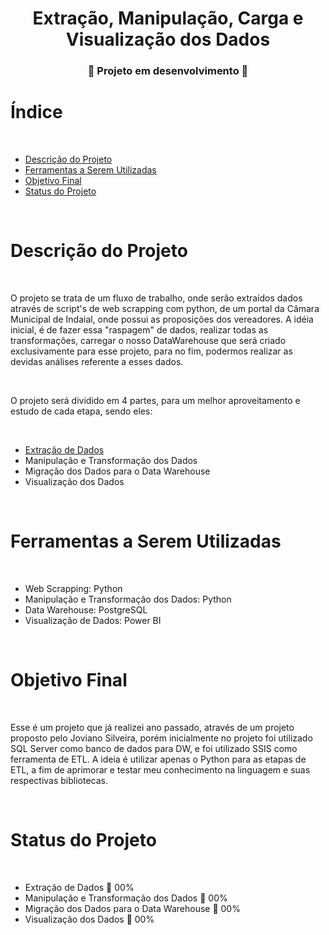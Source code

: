 <h1 align="center"> Extração, Manipulação, Carga e Visualização dos Dados </h1>

**<h3 align="center"> :construction: Projeto em desenvolvimento :construction: </h3>**

# Índice

<br/>

* [Descrição do Projeto](#Descrição-do-Projeto)
* [Ferramentas a Serem Utilizadas](#ferramentas-a-Serem-Utilizadas)
* [Objetivo Final](#objetivo-final)
* [Status do Projeto](#status-do-projeto)
  
<br/>

# Descrição do Projeto

<br/>

O projeto se trata de um fluxo de trabalho, onde serão extraídos dados através de script's de web scrapping com python, de um portal da Câmara Municipal de Indaial, onde possui as proposições dos vereadores. 
A idéia inicial, é de fazer essa "raspagem" de dados, realizar todas as transformações, carregar o nosso DataWarehouse que será criado exclusivamente para esse projeto, para no fim, podermos realizar as devidas análises referente a esses dados.

<br/>

O projeto será dividido em 4 partes, para um melhor aproveitamento e estudo de cada etapa, sendo eles:

<br/>

- [Extração de Dados](https://github.com/meneizs/portifolio_ptbr/tree/main/projeto-01/1-scrapping)
- Manipulação e Transformação dos Dados
- Migração dos Dados para o Data Warehouse
- Visualização dos Dados

<br/>

# Ferramentas a Serem Utilizadas

<br/>

- Web Scrapping: Python
- Manipulação e Transformação dos Dados: Python
- Data Warehouse: PostgreSQL
- Visualização de Dados: Power BI

<br/>

# Objetivo Final

<br/>

Esse é um projeto que já realizei ano passado, através de um projeto proposto pelo Joviano Silveira, porém inicialmente no projeto foi utilizado SQL Server como banco de dados para DW, e foi utilizado SSIS como ferramenta de ETL. A ideia é utilizar apenas o Python para as etapas de ETL, a fim de aprimorar e testar meu conhecimento na linguagem e suas respectivas bibliotecas.

<br/>

# Status do Projeto

<br/>

- Extração de Dados :construction: 00%
- Manipulação e Transformação dos Dados :construction: 00%
- Migração dos Dados para o Data Warehouse :construction: 00%
- Visualização dos Dados :construction: 00%

